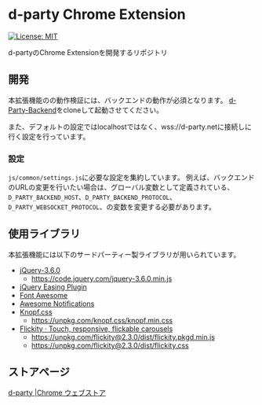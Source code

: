 # d-party Chrome Extension

[![License: MIT](https://img.shields.io/badge/License-MIT-yellow.svg)](https://github.com/d-Party/d-Party-Chrome-Extensions/blob/main/LICENSE)

d-partyのChrome Extensionを開発するリポジトリ

## 開発

本拡張機能のの動作検証には、バックエンドの動作が必須となります。
[d-Party-Backend](https://github.com/d-Party/d-Party-Backend)をcloneして起動させてください。

また、デフォルトの設定ではlocalhostではなく、wss://d-party.netに接続しに行く設定を行っています。

### 設定

`js/common/settings.js`に必要な設定を集約しています。
例えば、バックエンドのURLの変更を行いたい場合は、グローバル変数として定義されている、`D_PARTY_BACKEND_HOST`、`D_PARTY_BACKEND_PROTOCOL`、`D_PARTY_WEBSOCKET_PROTOCOL`、の変数を変更する必要があります。

## 使用ライブラリ

本拡張機能には以下のサードパーティー製ライブラリが用いられています。

- [jQuery-3.6.0](https://jquery.com/)
  - <https://code.jquery.com/jquery-3.6.0.min.js>
- [jQuery Easing Plugin](https://gsgd.co.uk/sandbox/jquery/easing/)
- [Font Awesome](https://fontawesome.com/)
- [Awesome Notifications](https://f3oall.github.io/awesome-notifications/)
- [Knopf.css](https://knopf.dev/)
  - <https://unpkg.com/knopf.css/knopf.min.css>
- [Flickity · Touch, responsive, flickable carousels](https://flickity.metafizzy.co/)
  - <https://unpkg.com/flickity@2.3.0/dist/flickity.pkgd.min.js>
  - <https://unpkg.com/flickity@2.3.0/dist/flickity.css>

## ストアページ

[d-party |Chrome ウェブストア](https://chrome.google.com/webstore/detail/d-party/ibmlcfpijglpfbfgaleaeooebgdgcbpc?hl=ja)